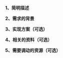 **1、简明描述**
<!-- 👇 -->


**2、需求的背景**
<!-- 👇 -->


**3、实现方案（可选）**
<!-- 👇 -->


**4、相关的资料（可选）**
<!-- 👇 -->


**5、需要调动的资源（可选）**
<!-- 时间，人力 -->


